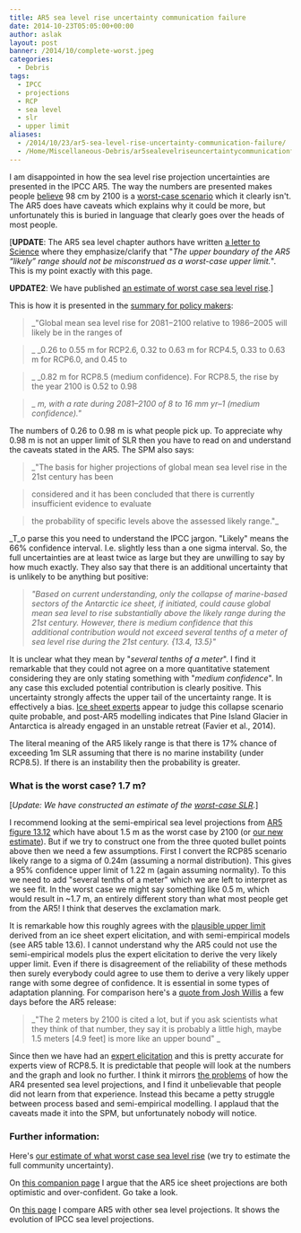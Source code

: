 ```yaml
---
title: AR5 sea level rise uncertainty communication failure
date: 2014-10-23T05:05:00+00:00
author: aslak
layout: post
banner: /2014/10/complete-worst.jpeg
categories:
  - Debris
tags:
  - IPCC
  - projections
  - RCP
  - sea level
  - slr
  - upper limit
aliases:
  - /2014/10/23/ar5-sea-level-rise-uncertainty-communication-failure/
  - /Home/Miscellaneous-Debris/ar5sealevelriseuncertaintycommunicationfailure
---
```

I am disappointed in how the sea level rise projection uncertainties are presented in the IPCC AR5. The way the numbers are presented makes people [believe](http://www.theguardian.com/environment/2013/sep/26/maldives-democracy-climate-change-ipcc) 98 cm by 2100 is a [worst-case scenario](http://au.news.yahoo.com/technology/a/19142224/ipcc-climate-change-report-human-role-in-global-warming-now-even-clearer/) which it clearly isn't. The AR5 does have caveats which explains why it could be more, but unfortunately this is buried in language that clearly goes over the heads of most people.



[**UPDATE**: The AR5 sea level chapter authors have written [a letter to Science](http://www.sciencemag.org/content/342/6165/1445.1.full) where they emphasize/clarify that "_The upper boundary of the AR5 “likely” range should not be misconstrued as a worst-case upper limit._". This is my point exactly with this page.
  
**UPDATE2**: We have published [an estimate of worst case sea level rise](/Home/PDFs/Announcements/upperlimitforsealevelprojectionsby2100).]
  
This is how it is presented in the [summary for policy makers](http://www.ipcc.ch/report/ar5/wg1):

> _"Global mean sea level rise for 2081−2100 relative to 1986–2005 will likely be in the ranges of
  
>_ _0.26 to 0.55 m for RCP2.6, 0.32 to 0.63 m for RCP4.5, 0.33 to 0.63 m for RCP6.0, and 0.45 to
  
>_ _0.82 m for RCP8.5 (medium confidence). For RCP8.5, the rise by the year 2100 is 0.52 to 0.98
  
>_ _m, with a rate during 2081–2100 of 8 to 16 mm yr–1 (medium confidence)."_

The numbers of 0.26 to 0.98 m is what people pick up. To appreciate why 0.98 m is not an upper limit of SLR then you have to read on and understand the caveats stated in the AR5. The SPM also says:

> _"The basis for higher projections of global mean sea level rise in the 21st century has been
  
> considered and it has been concluded that there is currently insufficient evidence to evaluate
  
> the probability of specific levels above the assessed likely range."_

  
_T_o parse this you need to understand the IPCC jargon. "Likely" means the 66% confidence interval. I.e. slightly less than a one sigma interval. So, the full uncertainties are at least twice as large but they are unwilling to say by how much exactly. They also say that there is an additional uncertainty that is unlikely to be anything but positive:

> _"Based on current understanding, only the collapse of marine-based sectors of the Antarctic ice sheet, if initiated, could cause global mean sea level to rise substantially above the likely range during the 21st century. However, there is medium confidence that this additional contribution would not exceed several tenths of a meter of sea level rise during the 21st century. {13.4, 13.5}"_

It is unclear what they mean by "_several tenths of a meter_". I find it remarkable that they could not agree on a more quantitative statement considering they are only stating something with "_medium confidence_". In any case this excluded potential contribution is clearly positive. This uncertainty strongly affects the upper tail of the uncertainty range. It is effectively a bias. [Ice sheet experts](/Home/Miscellaneous-Debris/optimisticicesheetprojectionsinar5) appear to judge this collapse scenario quite probable, and post-AR5 modelling indicates that Pine Island Glacier in Antarctica is already engaged in an unstable retreat (Favier et al., 2014).
  
The literal meaning of the AR5 likely range is that there is 17% chance of exceeding 1m SLR assuming that there is no marine instability (under RCP8.5). If there is an instability then the probability is greater.

### What is the worst case? 1.7 m?

[_Update: We have constructed an estimate of the [worst-case SLR](/Home/PDFs/Announcements/upperlimitforsealevelprojectionsby2100)._]
  
I recommend looking at the semi-empirical sea level projections from [AR5 figure 13.12](http://www.climatechange2013.org/report/review-drafts/) which have about 1.5 m as the worst case by 2100 (or [our new estimate](/Home/PDFs/Announcements/upperlimitforsealevelprojectionsby2100)). But if we try to construct one from the three quoted bullet points above then we need a few assumptions. First I convert the RCP85 scenario likely range to a sigma of 0.24m (assuming a normal distribution). This gives a 95% confidence upper limit of 1.22 m (again assuming normality). To this we need to add "several tenths of a meter" which we are left to interpret as we see fit. In the worst case we might say something like 0.5 m, which would result in ~1.7 m, an entirely different story than what most people get from the AR5! I think that deserves the exclamation mark.
  
It is remarkable how this roughly agrees with the [plausible upper limit](/Home/Miscellaneous-Debris/icesheetcontributionsfrombamberaspinall) derived from an ice sheet expert elicitation, and with semi-empirical models (see AR5 table 13.6). I cannot understand why the AR5 could not use the semi-empirical models plus the expert elicitation to derive the very likely upper limit. Even if there is disagreement of the reliability of these methods then surely everybody could agree to use them to derive a very likely upper range with some degree of confidence. It is essential in some types of adaptation planning. For comparison here's a [quote from Josh Willis](http://www.livescience.com/39891-sea-level-rise-ipcc-report.html) a few days before the AR5 release:

> _"The 2 meters by 2100 is cited a lot, but if you ask scientists what they think of that number, they say it is probably a little high, maybe 1.5 meters [4.9 feet] is more like an upper bound" _

Since then we have had an [expert elicitation](/Home/Miscellaneous-Debris/comparisonofsealevelprojections) and this is pretty accurate for experts view of RCP8.5. It is predictable that people will look at the numbers and the graph and look no further. I think it mirrors [the problems](http://www.scientificamerican.com/article.cfm?id=what-big-questions-remain-about-sea-level-rise) of how the AR4 presented sea level projections, and I find it unbelievable that people did not learn from that experience. Instead this became a petty struggle between process based and semi-empirical modelling. I applaud that the caveats made it into the SPM, but unfortunately nobody will notice.

### Further information:

Here's [our estimate of what worst case sea level rise](/Home/PDFs/Announcements/upperlimitforsealevelprojectionsby2100) (we try to estimate the full community uncertainty).
  
On [this companion page](/Home/Miscellaneous-Debris/optimisticicesheetprojectionsinar5) I argue that the AR5 ice sheet projections are both optimistic and over-confident. Go take a look.
  
On [this page](/Home/Miscellaneous-Debris/comparisonofsealevelprojections) I compare AR5 with other sea level projections. It shows the evolution of IPCC sea level projections.
